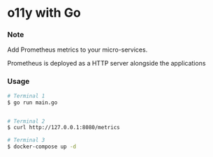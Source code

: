 # o11y with Go

### Note
Add Prometheus metrics to your micro-services.

Prometheus is deployed as a HTTP server alongside the applications


### Usage

```bash
# Terminal 1
$ go run main.go


# Terminal 2
$ curl http://127.0.0.1:8080/metrics

# Terminal 3
$ docker-compose up -d
```


